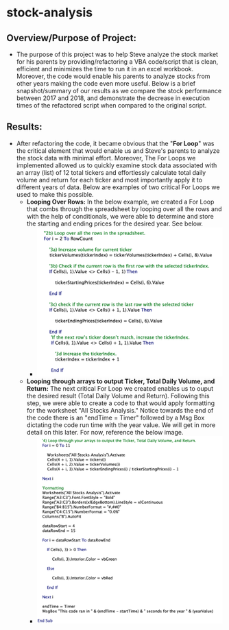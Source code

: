 # stock-analysis

## Overview/Purpose of Project:
   * The purpose of this project was to help Steve analyze the stock market for his parents by providing/refactoring a VBA code/script that is clean, efficient and minimizes the time to run it in an excel workbook. Moreover, the code would enable his parents to analyze stocks from other years making the code even more useful. Below is a brief snapshot/summary of our results as we compare the stock performance between 2017 and 2018, and demonstrate the decrease in execution times of the refactored script when compared to the original script.

## Results:
   * After refactoring the code, it became obvious that the "**For Loop**" was the critical element that would enable us and Steve's parents to analyze the stock data with minimal effort. Moreover, The For Loops we implemented allowed us to quickly examine stock data associated with an array (list) of 12 total tickers and effortlessly calculate total daily volume and return for each ticker and most importantly apply it to different years of data. Below are examples of two critical For Loops we used to make this possible. 
     * **Looping Over Rows:** In the below example, we created a For Loop that combs through the spreadsheet by looping over all the rows and with the help of conditionals, we were able to determine and store the starting and ending prices for the desired year. See below.
       * ![For_Loop_Over_Rows](Resources/For_Loop_over_rows.png)
     * **Looping through arrays to output Ticker, Total Daily Volume, and Return:** The next critical For Loop we created enables us to ouput the desired result (Total Daily Volume and Return). Following this step, we were able to create a code to that would apply formatting for the worksheet "All Stocks Analysis." Notice towards the end of the code there is an "endTime = Timer" followed by a Msg Box dictating the code run time with the year value. We will get in more detail on this later. For now, reference the below image.
       * ![For_Loop_through arrays](Resources/FOR_LOOP_ARRAYS_OUTPUT.png)

      
